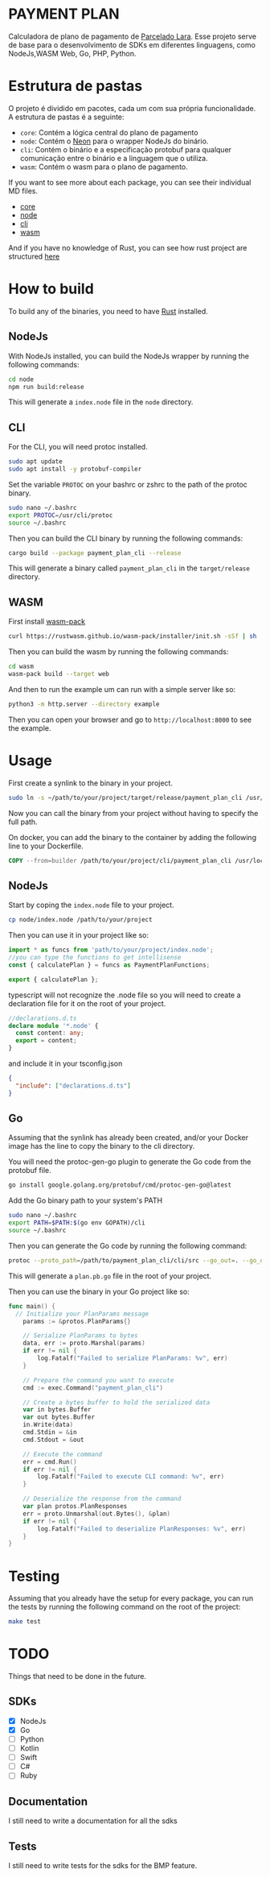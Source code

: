 # PAYMENT PLAN
Calculadora de plano de pagamento de [Parcelado Lara](https://parceladolara.com.br).
Esse projeto serve de base para o desenvolvimento de SDKs em diferentes linguagens, como NodeJs,WASM Web, Go, PHP, Python.

# Estrutura de pastas
O projeto é dividido em pacotes, cada um com sua própria funcionalidade. A estrutura de pastas é a seguinte:

- `core`: Contém a lógica central do plano de pagamento
- `node`: Contém o [Neon](https://neon-rs.dev) para o wrapper NodeJs do binário.
- `cli`: Contém o binário e a especificação protobuf para qualquer comunicação entre o binário e a linguagem que o utiliza.
- `wasm`: Contém o wasm para o plano de pagamento.

If you want to see more about each package, you can see their individual MD files.

- [core](docs/core.md)
- [node](docs/node.md)
- [cli](docs/cli.md)
- [wasm](docs/wasm.md)

And if you have no knowledge of Rust, you can see how rust project are structured [here](docs/rust.md)


# How to build

To build any of the binaries, you need to have [Rust](https://www.rust-lang.org/tools/install) installed.

## NodeJs

With NodeJs installed, you can build the NodeJs wrapper by running the following commands:

```bash
cd node
npm run build:release
```

This will generate a `index.node` file in the `node` directory.

## CLI

For the CLI, you will need protoc installed.

```bash
sudo apt update
sudo apt install -y protobuf-compiler
```

Set the variable `PROTOC` on your bashrc or zshrc to the path of the protoc binary.

```bash
sudo nano ~/.bashrc
export PROTOC=/usr/cli/protoc
source ~/.bashrc
```

Then you can build the CLI binary by running the following commands:

```bash
cargo build --package payment_plan_cli --release
```

This will generate a binary called `payment_plan_cli` in the `target/release` directory.

## WASM

First install [wasm-pack](https://github.com/rustwasm/wasm-pack?tab=readme-ov-file)

```bash
curl https://rustwasm.github.io/wasm-pack/installer/init.sh -sSf | sh
```

Then you can build the wasm by running the following commands:

```bash
cd wasm
wasm-pack build --target web
```

And then to run the example um can run with a simple server like so:

```bash
python3 -m http.server --directory example
```

Then you can open your browser and go to `http://localhost:8000` to see the example.

# Usage
First create a synlink to the binary in your project.

```bash
sudo ln -s ~/path/to/your/project/target/release/payment_plan_cli /usr/local/cli/payment_plan_cli
```
Now you can call the binary from your project without having to specify the full path.

On docker, you can add the binary to the container by adding the following line to your Dockerfile.

```Dockerfile
COPY --from=builder /path/to/your/project/cli/payment_plan_cli /usr/local/cli/payment_plan_cli
```

## NodeJs

Start by coping the `index.node` file to your project.

```bash
cp node/index.node /path/to/your/project
```

Then you can use it in your project like so:

```typescript
import * as funcs from 'path/to/your/project/index.node';
//you can type the functions to get intellisense
const { calculatePlan } = funcs as PaymentPlanFunctions;

export { calculatePlan };
```

typescript will not recognize the .node file so you will need to create a declaration file for it on the root of your project.

```typescript
//declarations.d.ts
declare module '*.node' {
  const content: any;
  export = content;
}
```

and include it in your tsconfig.json

```json
{
  "include": ["declarations.d.ts"]
}
```

## Go
Assuming that the synlink has already been created, and/or your Docker image has the line to copy the binary to the cli directory.

You will need the protoc-gen-go plugin to generate the Go code from the protobuf file.

```bash
go install google.golang.org/protobuf/cmd/protoc-gen-go@latest
```
Add the Go binary path to your system's PATH

```bash
sudo nano ~/.bashrc
export PATH=$PATH:$(go env GOPATH)/cli
source ~/.bashrc
```

Then you can generate the Go code by running the following command:

```bash
protoc --proto_path=/path/to/payment_plan_cli/cli/src --go_out=. --go_opt=paths=source_relative protos/plan.proto
```

This will generate a `plan.pb.go` file in the root of your project.

Then you can use the binary in your Go project like so:

```go
func main() {
  // Initialize your PlanParams message
	params := &protos.PlanParams{}

	// Serialize PlanParams to bytes
	data, err := proto.Marshal(params)
	if err != nil {
		log.Fatalf("Failed to serialize PlanParams: %v", err)
	}

	// Prepare the command you want to execute
	cmd := exec.Command("payment_plan_cli")

	// Create a bytes buffer to hold the serialized data
	var in bytes.Buffer
	var out bytes.Buffer
	in.Write(data)
	cmd.Stdin = &in
	cmd.Stdout = &out

	// Execute the command
	err = cmd.Run()
	if err != nil {
		log.Fatalf("Failed to execute CLI command: %v", err)
	}

	// Deserialize the response from the command
	var plan protos.PlanResponses
	err = proto.Unmarshal(out.Bytes(), &plan)
	if err != nil {
		log.Fatalf("Failed to deserialize PlanResponses: %v", err)
	}
}
```

# Testing
Assuming that you already have the setup for every package, you can run the tests by running the following command on the root of the project:

```bash
make test
```

# TODO
Things that need to be done in the future.

## SDKs

- [x] NodeJs
- [x] Go
- [ ] Python
- [ ] Kotlin
- [ ] Swift
- [ ] C#
- [ ] Ruby

## Documentation
I still need to write a documentation for all the sdks

## Tests
I still need to write tests for the sdks for the BMP feature.